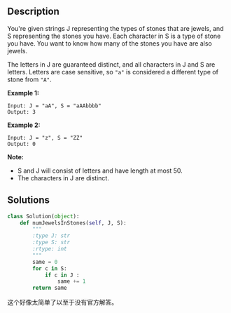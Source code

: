 ## Description 
You're given strings J representing the types of stones that are jewels, and S representing the stones you have.  Each character in S is a type of stone you have.  You want to know how many of the stones you have are also jewels.

The letters in J are guaranteed distinct, and all characters in J and S are letters. Letters are case sensitive, so ``"a"`` is considered a different type of stone from `"A"`.


**Example 1:**
```
Input: J = "aA", S = "aAAbbbb"
Output: 3
```


**Example 2:**
```
Input: J = "z", S = "ZZ"
Output: 0
```

**Note:**

- S and J will consist of letters and have length at most 50.
- The characters in J are distinct.

## Solutions
```python
class Solution(object):
    def numJewelsInStones(self, J, S):
        """
        :type J: str
        :type S: str
        :rtype: int
        """
        same = 0
        for c in S:
            if c in J :
                same += 1
        return same
```
这个好像太简单了以至于没有官方解答。